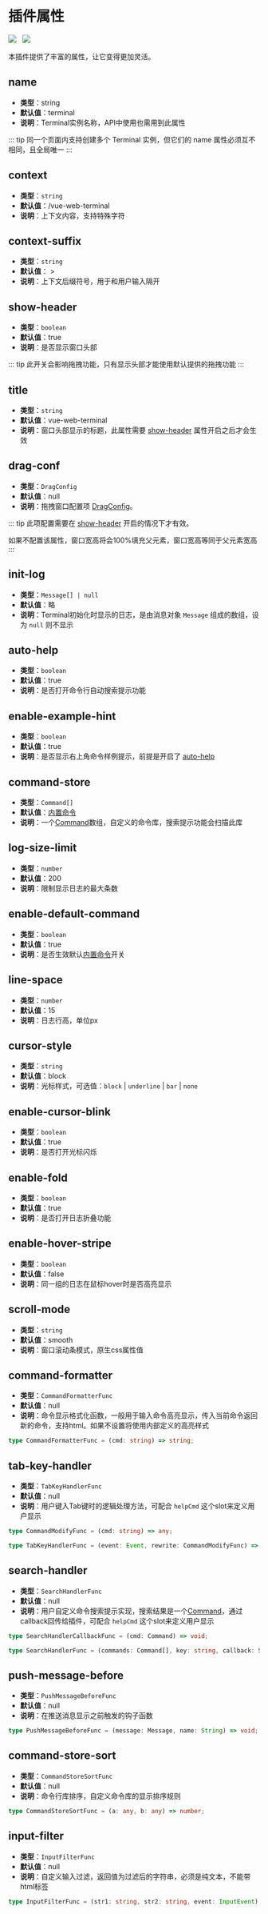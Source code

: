 # 插件属性
<img src="https://shields.io/github/package-json/v/tzfun/vue-web-terminal/vue2" style="margin-right: 8px;">
<img src="https://shields.io/github/package-json/v/tzfun/vue-web-terminal/vue3" style="margin-right: 8px;">

本插件提供了丰富的属性，让它变得更加灵活。

## name

* **类型**：string
* **默认值**：terminal
* **说明**：Terminal实例名称，API中使用也需用到此属性

::: tip
同一个页面内支持创建多个 Terminal 实例，但它们的 name 属性必须互不相同，且全局唯一
:::

## context

* **类型**：`string`
* **默认值**：/vue-web-terminal
* **说明**：上下文内容，支持特殊字符

## context-suffix

* **类型**：`string`
* **默认值**： > 
* **说明**：上下文后缀符号，用于和用户输入隔开

## show-header

* **类型**：`boolean`
* **默认值**：true
* **说明**：是否显示窗口头部

::: tip
此开关会影响拖拽功能，只有显示头部才能使用默认提供的拖拽功能
:::

## title

* **类型**：`string`
* **默认值**：vue-web-terminal
* **说明**：窗口头部显示的标题，此属性需要 [show-header](#show-header) 属性开启之后才会生效

## drag-conf

* **类型**：`DragConfig`
* **默认值**：null
* **说明**：拖拽窗口配置项 [DragConfig](./others#dragconfig)。

::: tip
此项配置需要在 [show-header](#show-header) 开启的情况下才有效。

如果不配置该属性，窗口宽高将会100%填充父元素，窗口宽高等同于父元素宽高
:::

## init-log

* **类型**：`Message[] | null`
* **默认值**：略
* **说明**：Terminal初始化时显示的日志，是由消息对象 `Message` 组成的数组，设为 `null` 则不显示

## auto-help

* **类型**：`boolean`
* **默认值**：true
* **说明**：是否打开命令行自动搜索提示功能

## enable-example-hint

* **类型**：`boolean`
* **默认值**：true
* **说明**：是否显示右上角命令样例提示，前提是开启了 [auto-help](#auto-help)

## command-store

* **类型**：`Command[]`
* **默认值**：[内置命令](./others#内置命令)
* **说明**：一个[Command](./others#command)数组，自定义的命令库，搜索提示功能会扫描此库


## log-size-limit

* **类型**：`number`
* **默认值**：200
* **说明**：限制显示日志的最大条数

## enable-default-command

* **类型**：`boolean`
* **默认值**：true
* **说明**：是否生效默认[内置命令](./others#内置命令)开关

## line-space

* **类型**：`number`
* **默认值**：15
* **说明**：日志行高，单位px

## cursor-style

* **类型**：`string`
* **默认值**：block
* **说明**：光标样式，可选值：`block` | `underline` | `bar` | `none`

## enable-cursor-blink

* **类型**：`boolean`
* **默认值**：true
* **说明**：是否打开光标闪烁

## enable-fold

* **类型**：`boolean`
* **默认值**：true
* **说明**：是否打开日志折叠功能

## enable-hover-stripe

* **类型**：`boolean`
* **默认值**：false
* **说明**：同一组的日志在鼠标hover时是否高亮显示

## scroll-mode

* **类型**：`string`
* **默认值**：smooth
* **说明**：窗口滚动条模式，原生css属性值

## command-formatter

* **类型**：`CommandFormatterFunc`
* **默认值**：null
* **说明**：命令显示格式化函数，一般用于输入命令高亮显示，传入当前命令返回新的命令，支持html。如果不设置将使用内部定义的高亮样式

```ts
type CommandFormatterFunc = (cmd: string) => string;
```

## tab-key-handler

* **类型**：`TabKeyHandlerFunc`
* **默认值**：null
* **说明**：用户键入Tab键时的逻辑处理方法，可配合 `helpCmd` 这个slot来定义用户显示

```ts
type CommandModifyFunc = (cmd: string) => any;

type TabKeyHandlerFunc = (event: Event, rewrite: CommandModifyFunc) => undefined;
```

## search-handler

* **类型**：`SearchHandlerFunc`
* **默认值**：null
* **说明**：用户自定义命令搜索提示实现，搜索结果是一个[Command](./others#command)，通过callback回传给插件，可配合 `helpCmd` 这个slot来定义用户显示

```ts
type SearchHandlerCallbackFunc = (cmd: Command) => void;

type SearchHandlerFunc = (commands: Command[], key: string, callback: SearchHandlerCallbackFunc) => void;
```

## push-message-before

* **类型**：`PushMessageBeforeFunc`
* **默认值**：null
* **说明**：在推送消息显示之前触发的钩子函数

```ts
type PushMessageBeforeFunc = (message: Message, name: String) => void;
```

## command-store-sort

* **类型**：`CommandStoreSortFunc`
* **默认值**：null
* **说明**：命令行库排序，自定义命令库的显示排序规则

```ts
type CommandStoreSortFunc = (a: any, b: any) => number;
```

## input-filter

* **类型**：`InputFilterFunc`
* **默认值**：null
* **说明**：自定义输入过滤，返回值为过滤后的字符串，必须是纯文本，不能带html标签

```ts
type InputFilterFunc = (str1: string, str2: string, event: InputEvent) => string | null;
```

<CommentService></CommentService>
